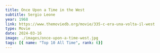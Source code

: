 ```yaml
---
title: Once Upon a Time in the West
subtitle: Sergio Leone
year: 1968
link: https://www.themoviedb.org/movie/335-c-era-una-volta-il-west
type: Movie
date: 2024-03-16
image: ./images/once-upon-a-time-west.jpg
tags: [{ name: "Top 10 All Time", rank: 6}]
---
```

